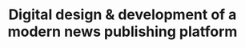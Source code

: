 ---
layout: post
title: "Digital design & development of a modern news publishing platform"
client: "Newswatch"
excerpt: "Newswatch is a news publishing platform that connects readers to the latest headlines, opinions, political news, business reports, sports news, international news, and lifestyle articles. We helped built the platform, own a fair share of the company and we are currently the technology partner."
class: "newswatch"
image: "newswatch-desktop.jpg"
---